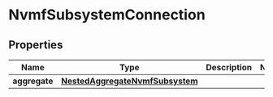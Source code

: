 

# NvmfSubsystemConnection


## Properties

Name | Type | Description | Notes
------------ | ------------- | ------------- | -------------
**aggregate** | [**NestedAggregateNvmfSubsystem**](NestedAggregateNvmfSubsystem.md) |  | 



